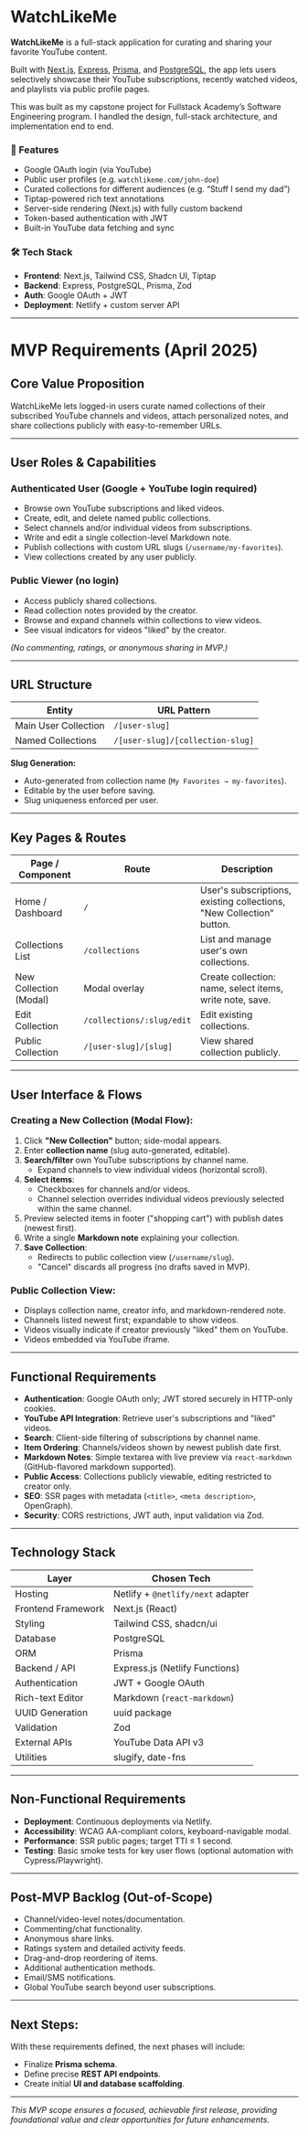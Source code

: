 # WatchLikeMe

**WatchLikeMe** is a full-stack application for curating and sharing your favorite YouTube content.

Built with [Next.js](https://nextjs.org/), [Express](https://expressjs.com/), [Prisma](https://www.prisma.io/), and [PostgreSQL](https://www.postgresql.org/), the app lets users selectively showcase their YouTube subscriptions, recently watched videos, and playlists via public profile pages.

This was built as my capstone project for Fullstack Academy’s Software Engineering program. I handled the design, full-stack architecture, and implementation end to end.

### 🚀 Features

- Google OAuth login (via YouTube)
- Public user profiles (e.g. `watchlikeme.com/john-doe`)
- Curated collections for different audiences (e.g. “Stuff I send my dad”)
- Tiptap-powered rich text annotations
- Server-side rendering (Next.js) with fully custom backend
- Token-based authentication with JWT
- Built-in YouTube data fetching and sync

### 🛠 Tech Stack

- **Frontend**: Next.js, Tailwind CSS, Shadcn UI, Tiptap
- **Backend**: Express, PostgreSQL, Prisma, Zod
- **Auth**: Google OAuth + JWT
- **Deployment**: Netlify + custom server API

---

# MVP Requirements (April 2025)

## Core Value Proposition

WatchLikeMe lets logged-in users curate named collections of their subscribed YouTube channels and videos, attach personalized notes, and share collections publicly with easy-to-remember URLs.

---

## User Roles & Capabilities

### Authenticated User (Google + YouTube login required)

- Browse own YouTube subscriptions and liked videos.
- Create, edit, and delete named public collections.
- Select channels and/or individual videos from subscriptions.
- Write and edit a single collection-level Markdown note.
- Publish collections with custom URL slugs (`/username/my-favorites`).
- View collections created by any user publicly.

### Public Viewer (no login)

- Access publicly shared collections.
- Read collection notes provided by the creator.
- Browse and expand channels within collections to view videos.
- See visual indicators for videos "liked" by the creator.

_(No commenting, ratings, or anonymous sharing in MVP.)_

---

## URL Structure

| Entity               | URL Pattern                      |
| -------------------- | -------------------------------- |
| Main User Collection | `/[user-slug]`                   |
| Named Collections    | `/[user-slug]/[collection-slug]` |

**Slug Generation:**

- Auto-generated from collection name (`My Favorites → my-favorites`).
- Editable by the user before saving.
- Slug uniqueness enforced per user.

---

## Key Pages & Routes

| Page / Component       | Route                     | Description                                                          |
| ---------------------- | ------------------------- | -------------------------------------------------------------------- |
| Home / Dashboard       | `/`                       | User's subscriptions, existing collections, "New Collection" button. |
| Collections List       | `/collections`            | List and manage user's own collections.                              |
| New Collection (Modal) | Modal overlay             | Create collection: name, select items, write note, save.             |
| Edit Collection        | `/collections/:slug/edit` | Edit existing collections.                                           |
| Public Collection      | `/[user-slug]/[slug]`     | View shared collection publicly.                                     |

---

## User Interface & Flows

### Creating a New Collection (Modal Flow):

1. Click **"New Collection"** button; side-modal appears.
2. Enter **collection name** (slug auto-generated, editable).
3. **Search/filter** own YouTube subscriptions by channel name.
   - Expand channels to view individual videos (horizontal scroll).
4. **Select items**:
   - Checkboxes for channels and/or videos.
   - Channel selection overrides individual videos previously selected within the same channel.
5. Preview selected items in footer ("shopping cart") with publish dates (newest first).
6. Write a single **Markdown note** explaining your collection.
7. **Save Collection**:
   - Redirects to public collection view (`/username/slug`).
   - "Cancel" discards all progress (no drafts saved in MVP).

### Public Collection View:

- Displays collection name, creator info, and markdown-rendered note.
- Channels listed newest first; expandable to show videos.
- Videos visually indicate if creator previously "liked" them on YouTube.
- Videos embedded via YouTube iframe.

---

## Functional Requirements

- **Authentication**: Google OAuth only; JWT stored securely in HTTP-only cookies.
- **YouTube API Integration**: Retrieve user's subscriptions and "liked" videos.
- **Search**: Client-side filtering of subscriptions by channel name.
- **Item Ordering**: Channels/videos shown by newest publish date first.
- **Markdown Notes**: Simple textarea with live preview via `react-markdown` (GitHub-flavored markdown supported).
- **Public Access**: Collections publicly viewable, editing restricted to creator only.
- **SEO**: SSR pages with metadata (`<title>`, `<meta description>`, OpenGraph).
- **Security**: CORS restrictions, JWT auth, input validation via Zod.

---

## Technology Stack

| Layer              | Chosen Tech                       |
| ------------------ | --------------------------------- |
| Hosting            | Netlify + `@netlify/next` adapter |
| Frontend Framework | Next.js (React)                   |
| Styling            | Tailwind CSS, shadcn/ui           |
| Database           | PostgreSQL                        |
| ORM                | Prisma                            |
| Backend / API      | Express.js (Netlify Functions)    |
| Authentication     | JWT + Google OAuth                |
| Rich-text Editor   | Markdown (`react-markdown`)       |
| UUID Generation    | uuid package                      |
| Validation         | Zod                               |
| External APIs      | YouTube Data API v3               |
| Utilities          | slugify, date-fns                 |

---

## Non-Functional Requirements

- **Deployment**: Continuous deployments via Netlify.
- **Accessibility**: WCAG AA-compliant colors, keyboard-navigable modal.
- **Performance**: SSR public pages; target TTI ≤ 1 second.
- **Testing**: Basic smoke tests for key user flows (optional automation with Cypress/Playwright).

---

## Post-MVP Backlog (Out-of-Scope)

- Channel/video-level notes/documentation.
- Commenting/chat functionality.
- Anonymous share links.
- Ratings system and detailed activity feeds.
- Drag-and-drop reordering of items.
- Additional authentication methods.
- Email/SMS notifications.
- Global YouTube search beyond user subscriptions.

---

## Next Steps:

With these requirements defined, the next phases will include:

- Finalize **Prisma schema**.
- Define precise **REST API endpoints**.
- Create initial **UI and database scaffolding**.

---

_This MVP scope ensures a focused, achievable first release, providing foundational value and clear opportunities for future enhancements._
